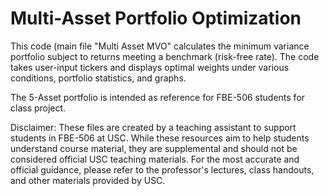 # Multi-Asset Portfolio Optimization

This code (main file "Multi Asset MVO" calculates the minimum variance portfolio subject to returns meeting a benchmark (risk-free rate). The code takes user-input tickers and displays optimal weights under various conditions, portfolio statistics, and graphs. 

The 5-Asset portfolio is intended as reference for FBE-506 students for class project.

Disclaimer: These files are created by a teaching assistant to support students in FBE-506 at USC. While these resources aim to help students understand course material, they are supplemental and should not be considered official USC teaching materials. For the most accurate and official guidance, please refer to the professor's lectures, class handouts, and other materials provided by USC.

